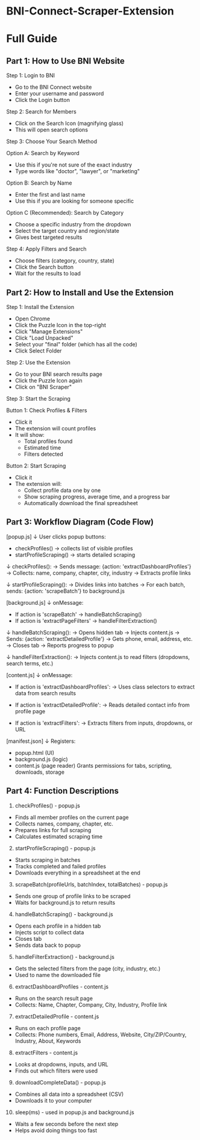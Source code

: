 # BNI-Connect-Scraper-Extension

Full Guide
================================

Part 1: How to Use BNI Website
------------------------------

Step 1: Login to BNI
- Go to the BNI Connect website
- Enter your username and password
- Click the Login button

Step 2: Search for Members
- Click on the Search Icon (magnifying glass)
- This will open search options

Step 3: Choose Your Search Method

Option A: Search by Keyword
- Use this if you're not sure of the exact industry
- Type words like "doctor", "lawyer", or "marketing"

Option B: Search by Name
- Enter the first and last name
- Use this if you are looking for someone specific

Option C (Recommended): Search by Category
- Choose a specific industry from the dropdown
- Select the target country and region/state
- Gives best targeted results

Step 4: Apply Filters and Search
- Choose filters (category, country, state)
- Click the Search button
- Wait for the results to load

Part 2: How to Install and Use the Extension
--------------------------------------------

Step 1: Install the Extension
- Open Chrome
- Click the Puzzle Icon in the top-right
- Click "Manage Extensions"
- Click "Load Unpacked"
- Select your "final" folder (which has all the code)
- Click Select Folder

Step 2: Use the Extension
- Go to your BNI search results page
- Click the Puzzle Icon again
- Click on "BNI Scraper"

Step 3: Start the Scraping

Button 1: Check Profiles & Filters
- Click it
- The extension will count profiles
- It will show:
  - Total profiles found
  - Estimated time
  - Filters detected

Button 2: Start Scraping
- Click it
- The extension will:
  - Collect profile data one by one
  - Show scraping progress, average time, and a progress bar
  - Automatically download the final spreadsheet

Part 3: Workflow Diagram (Code Flow)
------------------------------------

[popup.js]
↓
User clicks popup buttons:
- checkProfiles() → collects list of visible profiles
- startProfileScraping() → starts detailed scraping

↓
checkProfiles():
→ Sends message: {action: 'extractDashboardProfiles'}
→ Collects: name, company, chapter, city, industry
→ Extracts profile links

↓
startProfileScraping():
→ Divides links into batches
→ For each batch, sends: {action: 'scrapeBatch'} to background.js

[background.js]
↓
onMessage:
- If action is 'scrapeBatch' → handleBatchScraping()
- If action is 'extractPageFilters' → handleFilterExtraction()

↓
handleBatchScraping():
→ Opens hidden tab
→ Injects content.js
→ Sends: {action: 'extractDetailedProfile'}
→ Gets phone, email, address, etc.
→ Closes tab
→ Reports progress to popup

↓
handleFilterExtraction():
→ Injects content.js to read filters (dropdowns, search terms, etc.)

[content.js]
↓
onMessage:
- If action is 'extractDashboardProfiles':
  → Uses class selectors to extract data from search results

- If action is 'extractDetailedProfile':
  → Reads detailed contact info from profile page

- If action is 'extractFilters':
  → Extracts filters from inputs, dropdowns, or URL

[manifest.json]
↓
Registers:
- popup.html (UI)
- background.js (logic)
- content.js (page reader)
Grants permissions for tabs, scripting, downloads, storage

Part 4: Function Descriptions
------------------------------------------

1. checkProfiles() - popup.js
- Finds all member profiles on the current page
- Collects names, company, chapter, etc.
- Prepares links for full scraping
- Calculates estimated scraping time

2. startProfileScraping() - popup.js
- Starts scraping in batches
- Tracks completed and failed profiles
- Downloads everything in a spreadsheet at the end

3. scrapeBatch(profileUrls, batchIndex, totalBatches) - popup.js
- Sends one group of profile links to be scraped
- Waits for background.js to return results

4. handleBatchScraping() - background.js
- Opens each profile in a hidden tab
- Injects script to collect data
- Closes tab
- Sends data back to popup

5. handleFilterExtraction() - background.js
- Gets the selected filters from the page (city, industry, etc.)
- Used to name the downloaded file

6. extractDashboardProfiles - content.js
- Runs on the search result page
- Collects: Name, Chapter, Company, City, Industry, Profile link

7. extractDetailedProfile - content.js
- Runs on each profile page
- Collects: Phone numbers, Email, Address, Website, City/ZIP/Country, Industry, About, Keywords

8. extractFilters - content.js
- Looks at dropdowns, inputs, and URL
- Finds out which filters were used

9. downloadCompleteData() - popup.js
- Combines all data into a spreadsheet (CSV)
- Downloads it to your computer

10. sleep(ms) - used in popup.js and background.js
- Waits a few seconds before the next step
- Helps avoid doing things too fast
